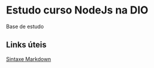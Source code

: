 # Estudo curso NodeJs na DIO
Base de estudo

## Links úteis

[Sintaxe Markdown](https://www.markdownguide.org/basic-syntax/)
